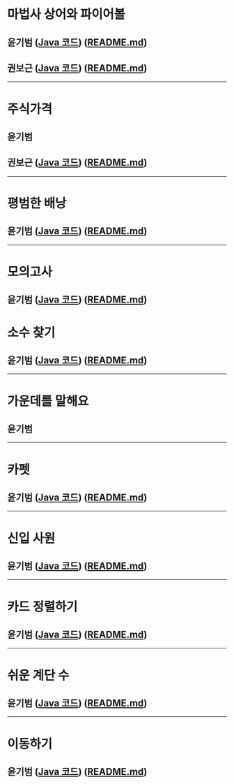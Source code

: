 # 마법사 상어와 파이어볼

## 윤기범 ([Java 코드](백준_마법사상어와파이어볼_윤기범.java)) ([README.md](src/마법사상어와파이어볼_윤기범.md))
## 권보근 ([Java 코드](백준_마법사상어와파이어볼_권보근.java)) ([README.md](src/마법사상어와파이어볼_권보근.md))
<hr>

# 주식가격
## 윤기범
## 권보근 ([Java 코드](프로_주식가격_권보근.java)) ([README.md](src/주식가격_권보근.md))
<hr>

# 평범한 배낭
## 윤기범 ([Java 코드](백준_평범한배낭_윤기범.java)) ([README.md](src/평범한배낭_윤기범.md))

<hr>

# 모의고사
## 윤기범 ([Java 코드](프로_모의고사_윤기범.java)) ([README.md](src/모의고사_윤기범.md))

# 소수 찾기
## 윤기범 ([Java 코드](프로_소수찾기_윤기범.java)) ([README.md](src/소수찾기_윤기범.md))

<hr>

# 가운데를 말해요
## 윤기범

<hr>

# 카펫
## 윤기범 ([Java 코드](프로_카펫_윤기범.java)) ([README.md](src/카펫_윤기범.md))

<hr>

# 신입 사원
## 윤기범 ([Java 코드](백준_신입사원_윤기범.java)) ([README.md](src/신입사원_윤기범.md))

<hr>

# 카드 정렬하기
## 윤기범 ([Java 코드](백준_카드정렬하기_윤기범.java)) ([README.md](src/카드정렬하기_윤기범.md))

<hr>

# 쉬운 계단 수
## 윤기범 ([Java 코드](백준_쉬운계단수_윤기범.java)) ([README.md](src/쉬운계단수_윤기범.md))

<hr>

# 이동하기
## 윤기범 ([Java 코드](백준_이동하기_윤기범.java)) ([README.md](src/이동하기_윤기범.md))
